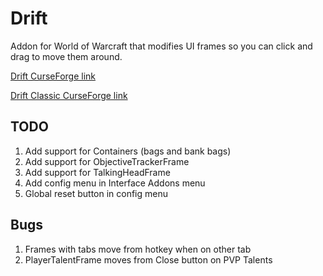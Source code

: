 # Drift
Addon for World of Warcraft that modifies UI frames so you can click and drag to move them around.

[Drift CurseForge link](https://www.curseforge.com/wow/addons/drift)

[Drift Classic CurseForge link](https://www.curseforge.com/wow/addons/driftclassic)

## TODO
1. Add support for Containers (bags and bank bags)
1. Add support for ObjectiveTrackerFrame
1. Add support for TalkingHeadFrame
1. Add config menu in Interface Addons menu
1. Global reset button in config menu

## Bugs
1. Frames with tabs move from hotkey when on other tab
1. PlayerTalentFrame moves from Close button on PVP Talents